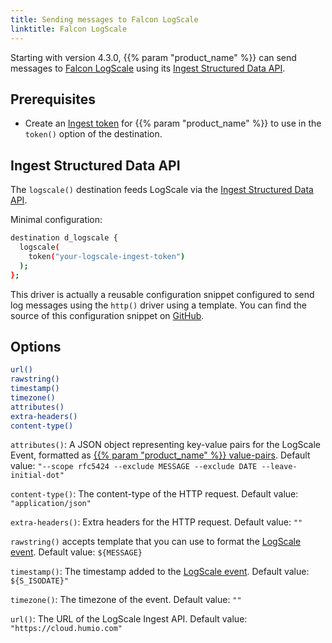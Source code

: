 ```yaml
---
title: Sending messages to Falcon LogScale
linktitle: Falcon LogScale
---
```


Starting with version 4.3.0, {{% param "product_name" %}} can send messages to [Falcon LogScale](https://library.humio.com/) using its [Ingest Structured Data API](https://library.humio.com/integrations/api-ingest.html#api-ingest-structured-data).

## Prerequisites

- Create an [Ingest token](https://library.humio.com/falcon-logscale-self-hosted/ingesting-data-tokens.html) for {{% param "product_name" %}} to use in the `token()` option of the destination. <!-- FIXME When creating the token, [set/do not set a parser](https://library.humio.com/data-analysis/parsers-assigning-to-ingest-tokens.html) for the token. -->

## Ingest Structured Data API

The `logscale()` destination feeds LogScale via the [Ingest Structured Data API](https://library.humio.com/integrations/api-ingest.html#api-ingest-structured-data).

Minimal configuration:

```sh
destination d_logscale {
  logscale(
    token("your-logscale-ingest-token")
  );
};
```

This driver is actually a reusable configuration snippet configured to send log messages using the `http()` driver using a template. You can find the source of this configuration snippet on [GitHub](https://github.com/syslog-ng/syslog-ng/blob/master/scl/logscale/logscale.conf).

## Options

```sh
url()
rawstring()
timestamp()
timezone()
attributes()
extra-headers()
content-type()
```

`attributes()`: A JSON object representing key-value pairs for the LogScale Event, formatted as [{{% param "product_name" %}} value-pairs](https://axoflow.com/docs/axosyslog-core/chapter-concepts/concepts-value-pairs/option-value-pairs/). Default value: `"--scope rfc5424 --exclude MESSAGE --exclude DATE --leave-initial-dot"`

`content-type()`: The content-type of the HTTP request. Default value: `"application/json"`

`extra-headers()`: Extra headers for the HTTP request. Default value: `""`

`rawstring()` accepts template that you can use to format the [LogScale event](https://library.humio.com/integrations/api-ingest.html#api-ingest-more-events). Default value: `${MESSAGE}`

`timestamp()`: The timestamp added to the [LogScale event](https://library.humio.com/integrations/api-ingest.html#api-ingest-more-events). Default value: `${S_ISODATE}"`

`timezone()`: The timezone of the event. Default value: `""`

`url()`: The URL of the LogScale Ingest API. Default value: `"https://cloud.humio.com"`
